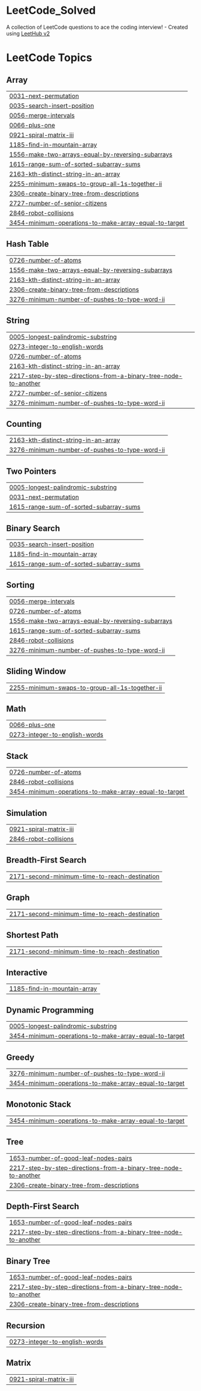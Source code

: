 # LeetCode_Solved
A collection of LeetCode questions to ace the coding interview! - Created using [LeetHub v2](https://github.com/arunbhardwaj/LeetHub-2.0)

<!---LeetCode Topics Start-->
# LeetCode Topics
## Array
|  |
| ------- |
| [0031-next-permutation](https://github.com/lily02092003/LeetCode_Solved/tree/master/0031-next-permutation) |
| [0035-search-insert-position](https://github.com/lily02092003/LeetCode_Solved/tree/master/0035-search-insert-position) |
| [0056-merge-intervals](https://github.com/lily02092003/LeetCode_Solved/tree/master/0056-merge-intervals) |
| [0066-plus-one](https://github.com/lily02092003/LeetCode_Solved/tree/master/0066-plus-one) |
| [0921-spiral-matrix-iii](https://github.com/lily02092003/LeetCode_Solved/tree/master/0921-spiral-matrix-iii) |
| [1185-find-in-mountain-array](https://github.com/lily02092003/LeetCode_Solved/tree/master/1185-find-in-mountain-array) |
| [1556-make-two-arrays-equal-by-reversing-subarrays](https://github.com/lily02092003/LeetCode_Solved/tree/master/1556-make-two-arrays-equal-by-reversing-subarrays) |
| [1615-range-sum-of-sorted-subarray-sums](https://github.com/lily02092003/LeetCode_Solved/tree/master/1615-range-sum-of-sorted-subarray-sums) |
| [2163-kth-distinct-string-in-an-array](https://github.com/lily02092003/LeetCode_Solved/tree/master/2163-kth-distinct-string-in-an-array) |
| [2255-minimum-swaps-to-group-all-1s-together-ii](https://github.com/lily02092003/LeetCode_Solved/tree/master/2255-minimum-swaps-to-group-all-1s-together-ii) |
| [2306-create-binary-tree-from-descriptions](https://github.com/lily02092003/LeetCode_Solved/tree/master/2306-create-binary-tree-from-descriptions) |
| [2727-number-of-senior-citizens](https://github.com/lily02092003/LeetCode_Solved/tree/master/2727-number-of-senior-citizens) |
| [2846-robot-collisions](https://github.com/lily02092003/LeetCode_Solved/tree/master/2846-robot-collisions) |
| [3454-minimum-operations-to-make-array-equal-to-target](https://github.com/lily02092003/LeetCode_Solved/tree/master/3454-minimum-operations-to-make-array-equal-to-target) |
## Hash Table
|  |
| ------- |
| [0726-number-of-atoms](https://github.com/lily02092003/LeetCode_Solved/tree/master/0726-number-of-atoms) |
| [1556-make-two-arrays-equal-by-reversing-subarrays](https://github.com/lily02092003/LeetCode_Solved/tree/master/1556-make-two-arrays-equal-by-reversing-subarrays) |
| [2163-kth-distinct-string-in-an-array](https://github.com/lily02092003/LeetCode_Solved/tree/master/2163-kth-distinct-string-in-an-array) |
| [2306-create-binary-tree-from-descriptions](https://github.com/lily02092003/LeetCode_Solved/tree/master/2306-create-binary-tree-from-descriptions) |
| [3276-minimum-number-of-pushes-to-type-word-ii](https://github.com/lily02092003/LeetCode_Solved/tree/master/3276-minimum-number-of-pushes-to-type-word-ii) |
## String
|  |
| ------- |
| [0005-longest-palindromic-substring](https://github.com/lily02092003/LeetCode_Solved/tree/master/0005-longest-palindromic-substring) |
| [0273-integer-to-english-words](https://github.com/lily02092003/LeetCode_Solved/tree/master/0273-integer-to-english-words) |
| [0726-number-of-atoms](https://github.com/lily02092003/LeetCode_Solved/tree/master/0726-number-of-atoms) |
| [2163-kth-distinct-string-in-an-array](https://github.com/lily02092003/LeetCode_Solved/tree/master/2163-kth-distinct-string-in-an-array) |
| [2217-step-by-step-directions-from-a-binary-tree-node-to-another](https://github.com/lily02092003/LeetCode_Solved/tree/master/2217-step-by-step-directions-from-a-binary-tree-node-to-another) |
| [2727-number-of-senior-citizens](https://github.com/lily02092003/LeetCode_Solved/tree/master/2727-number-of-senior-citizens) |
| [3276-minimum-number-of-pushes-to-type-word-ii](https://github.com/lily02092003/LeetCode_Solved/tree/master/3276-minimum-number-of-pushes-to-type-word-ii) |
## Counting
|  |
| ------- |
| [2163-kth-distinct-string-in-an-array](https://github.com/lily02092003/LeetCode_Solved/tree/master/2163-kth-distinct-string-in-an-array) |
| [3276-minimum-number-of-pushes-to-type-word-ii](https://github.com/lily02092003/LeetCode_Solved/tree/master/3276-minimum-number-of-pushes-to-type-word-ii) |
## Two Pointers
|  |
| ------- |
| [0005-longest-palindromic-substring](https://github.com/lily02092003/LeetCode_Solved/tree/master/0005-longest-palindromic-substring) |
| [0031-next-permutation](https://github.com/lily02092003/LeetCode_Solved/tree/master/0031-next-permutation) |
| [1615-range-sum-of-sorted-subarray-sums](https://github.com/lily02092003/LeetCode_Solved/tree/master/1615-range-sum-of-sorted-subarray-sums) |
## Binary Search
|  |
| ------- |
| [0035-search-insert-position](https://github.com/lily02092003/LeetCode_Solved/tree/master/0035-search-insert-position) |
| [1185-find-in-mountain-array](https://github.com/lily02092003/LeetCode_Solved/tree/master/1185-find-in-mountain-array) |
| [1615-range-sum-of-sorted-subarray-sums](https://github.com/lily02092003/LeetCode_Solved/tree/master/1615-range-sum-of-sorted-subarray-sums) |
## Sorting
|  |
| ------- |
| [0056-merge-intervals](https://github.com/lily02092003/LeetCode_Solved/tree/master/0056-merge-intervals) |
| [0726-number-of-atoms](https://github.com/lily02092003/LeetCode_Solved/tree/master/0726-number-of-atoms) |
| [1556-make-two-arrays-equal-by-reversing-subarrays](https://github.com/lily02092003/LeetCode_Solved/tree/master/1556-make-two-arrays-equal-by-reversing-subarrays) |
| [1615-range-sum-of-sorted-subarray-sums](https://github.com/lily02092003/LeetCode_Solved/tree/master/1615-range-sum-of-sorted-subarray-sums) |
| [2846-robot-collisions](https://github.com/lily02092003/LeetCode_Solved/tree/master/2846-robot-collisions) |
| [3276-minimum-number-of-pushes-to-type-word-ii](https://github.com/lily02092003/LeetCode_Solved/tree/master/3276-minimum-number-of-pushes-to-type-word-ii) |
## Sliding Window
|  |
| ------- |
| [2255-minimum-swaps-to-group-all-1s-together-ii](https://github.com/lily02092003/LeetCode_Solved/tree/master/2255-minimum-swaps-to-group-all-1s-together-ii) |
## Math
|  |
| ------- |
| [0066-plus-one](https://github.com/lily02092003/LeetCode_Solved/tree/master/0066-plus-one) |
| [0273-integer-to-english-words](https://github.com/lily02092003/LeetCode_Solved/tree/master/0273-integer-to-english-words) |
## Stack
|  |
| ------- |
| [0726-number-of-atoms](https://github.com/lily02092003/LeetCode_Solved/tree/master/0726-number-of-atoms) |
| [2846-robot-collisions](https://github.com/lily02092003/LeetCode_Solved/tree/master/2846-robot-collisions) |
| [3454-minimum-operations-to-make-array-equal-to-target](https://github.com/lily02092003/LeetCode_Solved/tree/master/3454-minimum-operations-to-make-array-equal-to-target) |
## Simulation
|  |
| ------- |
| [0921-spiral-matrix-iii](https://github.com/lily02092003/LeetCode_Solved/tree/master/0921-spiral-matrix-iii) |
| [2846-robot-collisions](https://github.com/lily02092003/LeetCode_Solved/tree/master/2846-robot-collisions) |
## Breadth-First Search
|  |
| ------- |
| [2171-second-minimum-time-to-reach-destination](https://github.com/lily02092003/LeetCode_Solved/tree/master/2171-second-minimum-time-to-reach-destination) |
## Graph
|  |
| ------- |
| [2171-second-minimum-time-to-reach-destination](https://github.com/lily02092003/LeetCode_Solved/tree/master/2171-second-minimum-time-to-reach-destination) |
## Shortest Path
|  |
| ------- |
| [2171-second-minimum-time-to-reach-destination](https://github.com/lily02092003/LeetCode_Solved/tree/master/2171-second-minimum-time-to-reach-destination) |
## Interactive
|  |
| ------- |
| [1185-find-in-mountain-array](https://github.com/lily02092003/LeetCode_Solved/tree/master/1185-find-in-mountain-array) |
## Dynamic Programming
|  |
| ------- |
| [0005-longest-palindromic-substring](https://github.com/lily02092003/LeetCode_Solved/tree/master/0005-longest-palindromic-substring) |
| [3454-minimum-operations-to-make-array-equal-to-target](https://github.com/lily02092003/LeetCode_Solved/tree/master/3454-minimum-operations-to-make-array-equal-to-target) |
## Greedy
|  |
| ------- |
| [3276-minimum-number-of-pushes-to-type-word-ii](https://github.com/lily02092003/LeetCode_Solved/tree/master/3276-minimum-number-of-pushes-to-type-word-ii) |
| [3454-minimum-operations-to-make-array-equal-to-target](https://github.com/lily02092003/LeetCode_Solved/tree/master/3454-minimum-operations-to-make-array-equal-to-target) |
## Monotonic Stack
|  |
| ------- |
| [3454-minimum-operations-to-make-array-equal-to-target](https://github.com/lily02092003/LeetCode_Solved/tree/master/3454-minimum-operations-to-make-array-equal-to-target) |
## Tree
|  |
| ------- |
| [1653-number-of-good-leaf-nodes-pairs](https://github.com/lily02092003/LeetCode_Solved/tree/master/1653-number-of-good-leaf-nodes-pairs) |
| [2217-step-by-step-directions-from-a-binary-tree-node-to-another](https://github.com/lily02092003/LeetCode_Solved/tree/master/2217-step-by-step-directions-from-a-binary-tree-node-to-another) |
| [2306-create-binary-tree-from-descriptions](https://github.com/lily02092003/LeetCode_Solved/tree/master/2306-create-binary-tree-from-descriptions) |
## Depth-First Search
|  |
| ------- |
| [1653-number-of-good-leaf-nodes-pairs](https://github.com/lily02092003/LeetCode_Solved/tree/master/1653-number-of-good-leaf-nodes-pairs) |
| [2217-step-by-step-directions-from-a-binary-tree-node-to-another](https://github.com/lily02092003/LeetCode_Solved/tree/master/2217-step-by-step-directions-from-a-binary-tree-node-to-another) |
## Binary Tree
|  |
| ------- |
| [1653-number-of-good-leaf-nodes-pairs](https://github.com/lily02092003/LeetCode_Solved/tree/master/1653-number-of-good-leaf-nodes-pairs) |
| [2217-step-by-step-directions-from-a-binary-tree-node-to-another](https://github.com/lily02092003/LeetCode_Solved/tree/master/2217-step-by-step-directions-from-a-binary-tree-node-to-another) |
| [2306-create-binary-tree-from-descriptions](https://github.com/lily02092003/LeetCode_Solved/tree/master/2306-create-binary-tree-from-descriptions) |
## Recursion
|  |
| ------- |
| [0273-integer-to-english-words](https://github.com/lily02092003/LeetCode_Solved/tree/master/0273-integer-to-english-words) |
## Matrix
|  |
| ------- |
| [0921-spiral-matrix-iii](https://github.com/lily02092003/LeetCode_Solved/tree/master/0921-spiral-matrix-iii) |
<!---LeetCode Topics End-->